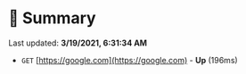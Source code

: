 # 📖 Summary
Last updated: **3/19/2021, 6:31:34 AM**

- `GET` [https://google.com](https://google.com) - **Up** (196ms)
